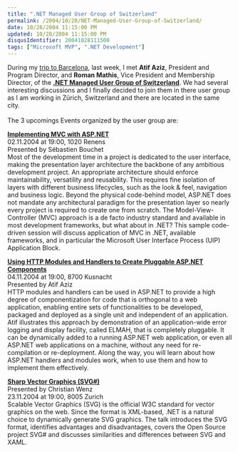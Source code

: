 ```yaml
---
title: ".NET Managed User Group of Switzerland"
permalink: /2004/10/28/NET-Managed-User-Group-of-Switzerland/
date: 10/28/2004 11:15:00 PM
updated: 10/28/2004 11:15:00 PM
disqusIdentifier: 20041028111500
tags: ["Microsoft MVP", ".NET Development"]
---
```

During my [trip to Barcelona](http://weblogs.asp.net/lkempe/archive/2004/10/20/245013.aspx), last week, I met <strong>Atif Aziz</strong>, President and Program Director, and <strong>Roman Mathis</strong>, Vice President and Membership Director, of the [<strong>.NET Managed User Group of Switzerland</strong>](http://www.dotmugs.ch/). We had several interesting discussions and I finally decided to join them in there user group as I am working in Zürich, Switzerland and there are located in the same city.<br><br>The 3 upcomings Events organized by the user group are:

<strong>[Implementing MVC with ASP.NET](http://www.dotmugs.ch/events/event.aspx?eid=31)</strong><br>02.11.2004 at 19:00, 1020 Renens      <br>Presented by Sébastien Bouchet <br>Most of the development time in a project is dedicated to the user interface, making the presentation layer architecture the backbone of any ambitious development project. An appropriate architecture should enforce maintainability, versatility and reusability. This requires fine isolation of layers with different business lifecycles, such as the look & feel, navigation and business logic. Beyond the physical code-behind model, ASP.NET does not mandate any architectural paradigm for the presentation layer so nearly every project is required to create one from scratch. The Model-View-Controller (MVC) approach is a de facto industry standard and available in most development frameworks, but what about in .NET? This sample code-driven session will discuss application of MVC in .NET, available frameworks, and in particular the Microsoft User Interface Process (UIP) Application Block. <br>
<!-- more -->

<strong>[Using HTTP Modules and Handlers to Create Pluggable ASP.NET Components](http://www.dotmugs.ch/events/event.aspx?eid=32)<br></strong>04.11.2004 at 19:00, 8700 Kusnacht <br>Presented by Atif Aziz <br>HTTP modules and handlers can be used in ASP.NET to provide a high degree of componentization for code that is orthogonal to a web application, enabling entire sets of functionalities to be developed, packaged and deployed as a single unit and independent of an application. Atif illustrates this approach by demonstration of an application-wide error logging and display facility, called ELMAH, that is completely pluggable. It can be dynamically added to a running ASP.NET web application, or even all ASP.NET web applications on a machine, without any need for re-compilation or re-deployment. Along the way, you will learn about how ASP.NET handlers and modules work, when to use them and how to implement them effectively. <br>

<strong>[Sharp Vector Graphics (SVG#)](http://www.dotmugs.ch/events/event.aspx?eid=30) </strong><br>Presented by Christian Wenz <br>23.11.2004 at 19:00, 8005 Zurich <br>Scalable Vector Graphics (SVG) is the official W3C standard for vector graphics on the web. Since the format is XML-based, .NET is a natural choice to dynamically generate SVG graphics. The talk introduces the SVG format, identifies advantages and disadvantages, covers the Open Source project SVG# and discusses similarities and differences between SVG and XAML. 
